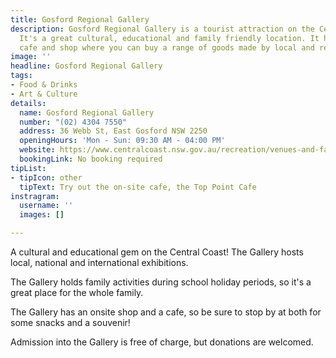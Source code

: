 ```yaml
---
title: Gosford Regional Gallery
description: Gosford Regional Gallery is a tourist attraction on the Central Coast.
  It's a great cultural, educational and family friendly location. It has an on-site
  cafe and shop where you can buy a range of goods made by local and regional artists.
image: ''
headline: Gosford Regional Gallery
tags:
- Food & Drinks
- Art & Culture
details:
  name: Gosford Regional Gallery
  number: "(02) 4304 7550"
  address: 36 Webb St, East Gosford NSW 2250
  openingHours: 'Mon - Sun: 09:30 AM - 04:00 PM'
  website: https://www.centralcoast.nsw.gov.au/recreation/venues-and-facilities/galleries/gosford-regional-gallery/
  bookingLink: No booking required
tipList:
- tipIcon: other
  tipText: Try out the on-site cafe, the Top Point Cafe
instragram:
  username: ''
  images: []

---
```

A cultural and educational gem on the Central Coast! The Gallery hosts local, national and international exhibitions.

The Gallery holds family activities during school holiday periods, so it's a great place for the whole family.

The Gallery has an onsite shop and a cafe, so be sure to stop by at both for some snacks and a souvenir!

Admission into the Gallery is free of charge, but donations are welcomed.